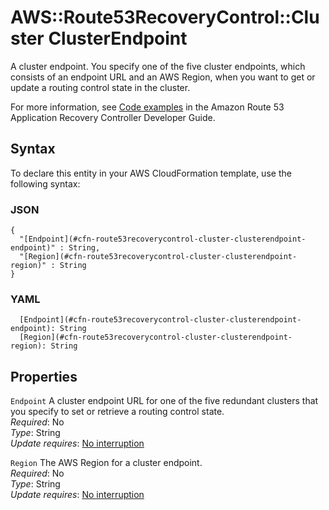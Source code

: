 # AWS::Route53RecoveryControl::Cluster ClusterEndpoint<a name="aws-properties-route53recoverycontrol-cluster-clusterendpoint"></a>

A cluster endpoint\. You specify one of the five cluster endpoints, which consists of an endpoint URL and an AWS Region, when you want to get or update a routing control state in the cluster\.

For more information, see [Code examples](https://docs.aws.amazon.com/r53recovery/latest/dg/service_code_examples.html) in the Amazon Route 53 Application Recovery Controller Developer Guide\.

## Syntax<a name="aws-properties-route53recoverycontrol-cluster-clusterendpoint-syntax"></a>

To declare this entity in your AWS CloudFormation template, use the following syntax:

### JSON<a name="aws-properties-route53recoverycontrol-cluster-clusterendpoint-syntax.json"></a>

```
{
  "[Endpoint](#cfn-route53recoverycontrol-cluster-clusterendpoint-endpoint)" : String,
  "[Region](#cfn-route53recoverycontrol-cluster-clusterendpoint-region)" : String
}
```

### YAML<a name="aws-properties-route53recoverycontrol-cluster-clusterendpoint-syntax.yaml"></a>

```
  [Endpoint](#cfn-route53recoverycontrol-cluster-clusterendpoint-endpoint): String
  [Region](#cfn-route53recoverycontrol-cluster-clusterendpoint-region): String
```

## Properties<a name="aws-properties-route53recoverycontrol-cluster-clusterendpoint-properties"></a>

`Endpoint` <a name="cfn-route53recoverycontrol-cluster-clusterendpoint-endpoint"></a>
A cluster endpoint URL for one of the five redundant clusters that you specify to set or retrieve a routing control state\.  
_Required_: No  
_Type_: String  
_Update requires_: [No interruption](https://docs.aws.amazon.com/AWSCloudFormation/latest/UserGuide/using-cfn-updating-stacks-update-behaviors.html#update-no-interrupt)

`Region` <a name="cfn-route53recoverycontrol-cluster-clusterendpoint-region"></a>
The AWS Region for a cluster endpoint\.  
_Required_: No  
_Type_: String  
_Update requires_: [No interruption](https://docs.aws.amazon.com/AWSCloudFormation/latest/UserGuide/using-cfn-updating-stacks-update-behaviors.html#update-no-interrupt)
